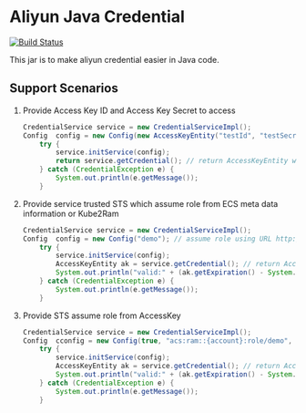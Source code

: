 # Aliyun Java Credential

[![Build Status](https://travis-ci.com/yagrxu/aliyun-java-credential.svg?branch=master)](https://travis-ci.com/yagrxu/aliyun-java-credential)

This jar is to make aliyun credential easier in Java code.

## Support Scenarios

1. Provide Access Key ID and Access Key Secret to access

    ``` java
    CredentialService service = new CredentialServiceImpl();
    Config  config = new Config(new AccessKeyEntity("testId", "testSecret"));
        try {
            service.initService(config);
            return service.getCredential(); // return AccessKeyEntity which  implements from com.aliyuncs.auth.AlibabaCloudCredentials
        } catch (CredentialException e) {
            System.out.println(e.getMessage());
        }
    ```

2. Provide service trusted STS which assume role from ECS meta data information or Kube2Ram

    ``` java
    CredentialService service = new CredentialServiceImpl();
    Config  config = new Config("demo"); // assume role using URL http://100.100.100.200/latest/meta-data/ram/security-credentials/demo
        try {
            service.initService(config);
            AccessKeyEntity ak = service.getCredential(); // return AccessKeyEntity which  implements from com.aliyuncs.auth.AlibabaCloudCredentials
            System.out.println("valid:" + (ak.getExpiration() - System.currentTimeMillis()) / 60000); // 3 hours
        } catch (CredentialException e) {
            System.out.println(e.getMessage());
        }
    ```

3. Provide STS assume role from AccessKey

    ``` java
    CredentialService service = new CredentialServiceImpl();
    Config  cconfig = new Config(true, "acs:ram::{account}:role/demo", new AccessKeyEntity("{access key id}", "{access key secret}"), "eu-central-1");
        try {
            service.initService(config);
            AccessKeyEntity ak = service.getCredential(); // return AccessKeyEntity which  implements from com.aliyuncs.auth.AlibabaCloudCredentials
            System.out.println("valid:" + (ak.getExpiration() - System.currentTimeMillis()) / 60000); // 1 hour
        } catch (CredentialException e) {
            System.out.println(e.getMessage());
        }
    ```
